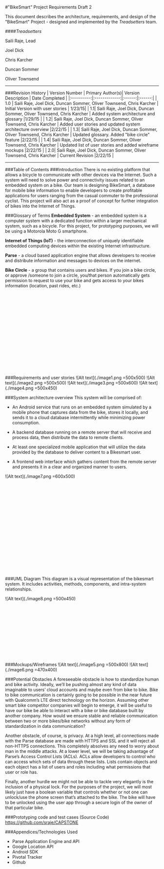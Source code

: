 #"BikeSmart" Project Requirements Draft 2

This document describes the architecture, requirements, and design of the "BikeSmart" Project - designed and implemented by the *Treadsetters* team.

####*Treadsetters*

Saili Raje, Lead

Joel Dick

Chris Karcher

Duncan Sommer

Oliver Townsend

---

###Revision History 
| Version Number |      Primary Author(s)|  Version Description | Date Completed | 
|:----------:|:-------------:|:------:|:------:|
| 1.0 |  Saili Raje, Joel Dick, Duncan Sommer, Oliver Townsend, Chris Karcher | Initial Version with user stories | 1/23/15|
| 1.1|   Saili Raje, Joel Dick, Duncan Sommer, Oliver Townsend, Chris Karcher   |   Added system architecture and glossary  |1/29/15 | 
| 1.2|   Saili Raje, Joel Dick, Duncan Sommer, Oliver Townsend, Chris Karcher   |   Added user stories and updated system architecture overview |2/22/15 | 
| 1.3|   Saili Raje, Joel Dick, Duncan Sommer, Oliver Townsend, Chris Karcher   |   Updated glossary. Added "bike circle" feature  |2/22/15 | 
| 1.4|   Saili Raje, Joel Dick, Duncan Sommer, Oliver Townsend, Chris Karcher   |   Updated list of user stories and added wireframe mockups |2/22/15 | 
| 2.0|   Saili Raje, Joel Dick, Duncan Sommer, Oliver Townsend, Chris Karcher   |   Current Revision |2/22/15 | 

---
###Table of Contents
###Introduction 
There is no existing platform that allows a bicycle to communicate with other devices via the Internet. Such a system will need to solve power and connectivity issues related to an embedded system on a bike. Our team is designing BikeSmart, a database for mobile bike information to enable developers to create profitable applications for users ranging from the casual commuter to the professional cyclist. This project will also act as a proof of concept for further integration of bikes into the Internet of Things. 


###Glossary of Terms
**Embedded System** - an embedded system is a computer system with a dedicated function within a larger mechanical system, such as a bicycle. For this project, for prototyping purposes, we will be using a Motorola Moto G smartphone. 

**Internet of Things (IoT)** -  the interconnection of uniquely identifiable embedded computing devices within the existing Internet infrastructure.

**Parse** - a cloud based application engine that allows developers to receive and distribute information and messages to devices on the internet.

**Bike Circle** - a group that contains users and bikes. If you join a bike circle, or approve /someone to join a circle, you/that person automatically gets permission to request to use your bike and gets access to your bikes information (location, past rides, etc.)

<br/>
<br/>
<br/>
<br/>
<br/>
<br/>
<br/>
<br/>
<br/>
<br/>
<br/>
<br/>
<br/>
<br/>
<br/>



###Requirements and user stories
![Alt text](./image1.png =500x500)
![Alt text](./image2.png =500x500)
![Alt text](./image3.png =500x600)
![Alt text](./image4.png =500x450)


###System architecture overview
This system will be comprised of:

- An Android service that runs on an embedded system simulated by a mobile phone that captures data from the bike, stores it locally, and sends it  to a cloud database intermittently while minimizing power consumption.

- A backend database running on a remote server that will receive and process data, then distribute the data to remote clients. 

- At least one specialized mobile application that will utilize the data provided by the database to deliver content to a Bikesmart user.

- A frontend web interface which gathers content from the remote server and presents it in a clear and organized manner to users.

![Alt text](./image7.png =600x500)

<br/>
<br/>
<br/>
<br/>
<br/>
<br/>
<br/>
<br/>
<br/>
<br/>
<br/>
<br/>
<br/>
<br/>
<br/>
<br/>
<br/> 

###UML Diagram
This diagram is a visual representation of the bikesmart system. It includes activities, methods, components, and intra-system relationships.


![Alt text](./image8.png =500x450)


<br/>
<br/>
<br/>
<br/>
<br/>
<br/>
<br/>
<br/>
<br/>
<br/>



###Mockups/Wireframes
![Alt text](./image5.png =500x800)
![Alt text](./image6.png =470x400)

###Potential Obstacles
A foreseeable obstacle is how to standardize human and bike activity. Ideally, we’ll be pushing almost any kind of data imaginable to users’ cloud accounts and maybe even from bike to bike. Bike to bike communication is certainly going to be possible in the near future with Qualcomm’s LTE direct technology on the horizon. Assuming other smart bike competitor companies will begin to emerge, it will be useful to have our bike be able to interact with a bike or bike database built by another company. How would we ensure stable and reliable communication between two or more bikes/bike networks without any form of standardization in data communication?

Another obstacle, of course, is privacy. At a high level, all connections made with the Parse database are made with HTTPS and SSL and it will reject all non-HTTPS connections. This completely absolves any need to worry about man in the middle attacks. At a lower level, we will be taking advantage of Parse’s Access Control Lists (ACLs). ACLs allow developers to control who can access which sets of data through these lists. Lists contain objects and each object has a list of users and roles including what permissions that user or role has.

Finally, another hurdle we might not be able to tackle very elegantly is the inclusion of a physical lock. For the purposes of the project, we will most likely just have a boolean variable that controls whether or not one can unlock/use the phone screen that’s attached to the bike. The bike will have to be unlocked using the user app through a secure login of the owner of that particular bike.

###Prototyping code and test cases (Source Code) 
https://github.com/sraje/CAPSTONE


###Appendices/Technologies Used
 
- Parse Application Engine and API
- Google Location API
- Android SDK
- Pivotal Tracker 
- Github


